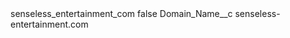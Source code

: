 <?xml version="1.0" encoding="UTF-8"?>
<CustomMetadata xmlns="http://soap.sforce.com/2006/04/metadata" xmlns:xsi="http://www.w3.org/2001/XMLSchema-instance" xmlns:xsd="http://www.w3.org/2001/XMLSchema">
    <label>senseless_entertainment_com</label>
    <protected>false</protected>
    <values>
        <field>Domain_Name__c</field>
        <value xsi:type="xsd:string">senseless-entertainment.com</value>
    </values>
</CustomMetadata>
